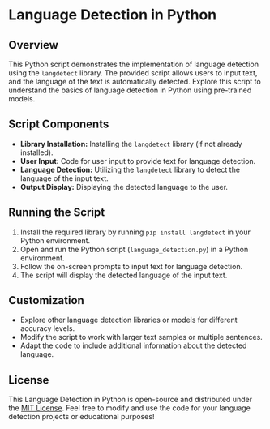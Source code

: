 # Language Detection in Python

## Overview

This Python script demonstrates the implementation of language detection using the `langdetect` library. The provided script allows users to input text, and the language of the text is automatically detected. Explore this script to understand the basics of language detection in Python using pre-trained models.

## Script Components

- **Library Installation:** Installing the `langdetect` library (if not already installed).
- **User Input:** Code for user input to provide text for language detection.
- **Language Detection:** Utilizing the `langdetect` library to detect the language of the input text.
- **Output Display:** Displaying the detected language to the user.

## Running the Script

1. Install the required library by running `pip install langdetect` in your Python environment.
2. Open and run the Python script (`language_detection.py`) in a Python environment.
3. Follow the on-screen prompts to input text for language detection.
4. The script will display the detected language of the input text.

## Customization

- Explore other language detection libraries or models for different accuracy levels.
- Modify the script to work with larger text samples or multiple sentences.
- Adapt the code to include additional information about the detected language.

## License

This Language Detection in Python is open-source and distributed under the [MIT License](LICENSE). Feel free to modify and use the code for your language detection projects or educational purposes!
